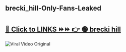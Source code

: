 
 ## brecki_hill-Only-Fans-Leaked

# <h2><a href="https://clipsfans.com/brecki_hill&ref=git">🔗 Click to LINKS ⏩⏩ 👉 🟢 brecki hill </a></h2>

<a href="https://clipsfans.com/brecki_hill&ref=git" rel="nofollow" data-target="animated-image.originalLink"><img src="https://i.ibb.co.com/xMMVF88/686577567.gif" alt="Viral Video Original" style="max-width: 100%; display: inline-block;" data-target="animated-image.originalImage"></a>
